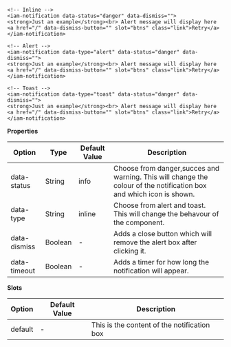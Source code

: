 ```
<!-- Inline -->
<iam-notification data-status="danger" data-dismiss="">
<strong>Just an example</strong><br> Alert message will display here <a href="/" data-dismiss-button="" slot="btns" class="link">Retry</a>
</iam-notification>

<!-- Alert -->
<iam-notification data-type="alert" data-status="danger" data-dismiss="">
<strong>Just an example</strong><br> Alert message will display here <a href="/" data-dismiss-button="" slot="btns" class="link">Retry</a>
</iam-notification>

<!-- Toast -->
<iam-notification data-type="toast" data-status="danger" data-dismiss="">
<strong>Just an example</strong><br> Alert message will display here <a href="/" data-dismiss-button="" slot="btns" class="link">Retry</a>
</iam-notification>

```

**Properties**

| Option | Type | Default Value | Description |
| ------ | ---- | ------------- | ----------- |
| data-status | String | info | Choose from danger,succes and warning. This will change the colour of the notification box and which icon is shown. |
| data-type | String | inline | Choose from alert and toast. This will change the behavour of the component. |
| data-dismiss | Boolean | - | Adds a close button which will remove the alert box after clicking it. |
| data-timeout | Boolean | - | Adds a timer for how long the notification will appear. |

**Slots**

| Option | Default Value | Description |
| ------ | ------------- | ----------- |
| default | - | This is the content of the notification box |